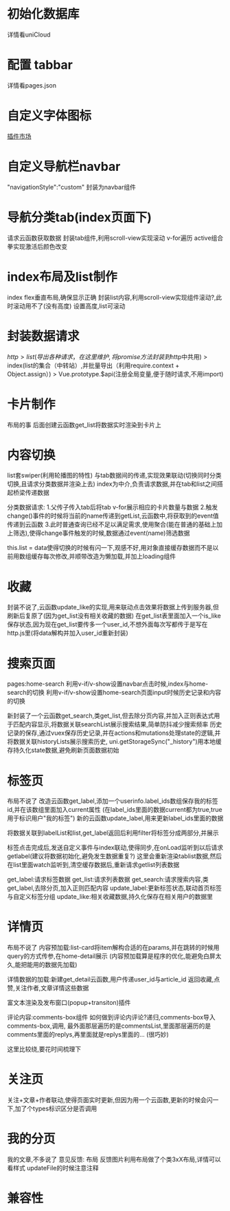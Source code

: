 # 初始化数据库
详情看uniCloud
# 配置 tabbar
详情看pages.json
# 自定义字体图标
[插件市场](https://ext.dcloud.net.cn/)
# 自定义导航栏navbar
"navigationStyle":"custom"
封装为navbar组件
# 导航分类tab(index页面下)
请求云函数获取数据
封装tab组件,利用scroll-view实现滚动
v-for遍历
active组合拳实现激活后颜色改变
# index布局及list制作
index flex垂直布局,确保显示正确
封装list内容,利用scroll-view实现组件滚动?,此时滚动用不了(没有高度)
设置高度,list可滚动
# 封装数据请求
$http > list(导出各种请求，在这里维护,将promise方法封装到$http中共用) > 
index(list的集合（中转站）,并批量导出（利用require.context + Object.assign）) > 
Vue.prototype.$api(注册全局变量,便于随时请求,不用import)
# 卡片制作
布局的事
后面创建云函数get_list将数据实时渲染到卡片上
# 内容切换
list套swiper(利用轮播图的特性)
与tab数据间的传递,实现效果联动(切换同时分类切换,且请求分类数据并渲染上去)
index为中介,负责请求数据,并在tab和list之间搭起桥梁传递数据

分类数据请求:
1.父传子传入tab后将tab v-for展示相应的卡片数量与数据
2.触发change()事件的时候将当前的name传递到getList,云函数中,将获取到的event值传递到云函数
3.此时普通查询已经不足以满足需求,使用聚合(能在普通的基础上加上筛选),使得change事件触发的时候,数据通过event(name)筛选数据

this.list = data使得切换的时候有闪一下,观感不好,用对象直接缓存数据而不是以前用数组缓存每次修改,并顺带改造为懒加载,并加上loading组件
# 收藏
封装不说了,云函数update_like的实现,用来联动点击效果将数据上传到服务器,但刷新后复原了(因为get_list没有相关收藏的数据)
在get_list表里面加入一个is_like保存状态,因为现在get_list要传多一个user_id,不想外面每次写都传于是写在http.js里(将data解构并加入user_id重新封装)
# 搜索页面
pages:home-search
利用v-if/v-show设置navbar点击时候,index与home-search的切换
利用v-if/v-show设置home-search页面input时候历史记录和内容的切换

新封装了一个云函数get_search,类get_list,但去除分页内容,并加入正则表达式用于匹配内容显示,将数据关联searchList展示搜索结果,简单防抖减少搜索频率
历史记录的保存,通过vuex保存历史记录,并在actions和mutations处理state的逻辑,并将数据关联historyLists展示搜索历史,
uni.getStorageSync("_history")用本地缓存持久化state数据,避免刷新页面数据初始
# 标签页
布局不说了
改造云函数get_label,添加一个userinfo.label_ids数组保存我的标签id,并在该数组里面加入current属性
(在label_ids里面的数据current都为true,true用于标识用户"我的标签")
新的云函数update_label,用来更新label_ids里面的数据

将数据关联到labelList和list,get_label返回后利用filter将标签分成两部分,并展示

标签点击完成后,发送自定义事件与index联动,使得同步,在onLoad监听到以后请求getlabel(建议将数据初始化,避免发生数据重复?)
这里会重新渲染tablist数据,然后在list里面watch监听到,清空缓存数据后,重新请求getlist列表数据

get_label:请求标签数据
get_list:请求列表数据
get_search:请求搜索内容,类get_label,去除分页,加入正则匹配内容
update_label:更新标签状态,联动首页标签与自定义标签分组
update_like:相关收藏数据,持久化保存在相关用户的数据里
# 详情页
布局不说了
内容预加载:list-card将item解构合适的在params,并在跳转的时候用query的方式传参,在home-detail展示
(内容预加载算是程序的优化,能避免白屏太久,能把能用的数据先加载)

详情数据的加载:新建get_detail云函数,用户传递user_id与article_id
返回收藏,点赞,关注作者,文章详情这些数据

富文本渲染及发布窗口(popup+transiton)插件

评论内容:comments-box组件
如何做到评论内评论?递归,comments-box导入comments-box,调用,
最外面那层遍历的是commentsList,里面那层遍历的是comments里面的replys,再里面就是replys里面的...
(很巧妙)

这里比较绕,要花时间梳理下

# 关注页
关注+文章+作者联动,使得页面实时更新,但因为用一个云函数,更新的时候会闪一下,加了个types标识区分是否调用

# 我的分页
我的文章,不多说了
意见反馈:
布局
反馈图片利用布局做了个类3xX布局,详情可以看样式
updateFile的时候注意注释

# 兼容性